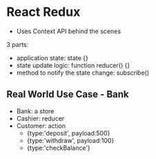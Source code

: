 ﻿# React Redux
- Uses Context API behind the scenes

3 parts:
- application state: state {}
- state update logic: function reducer() {}
- method to notify the state change: subscribe()

## Real World Use Case - Bank
- Bank: a store
- Cashier: reducer
- Customer: action
  - {type:'deposit', payload:500}
  - {type:'withdraw', payload:100}
  - {type:'checkBalance'}
